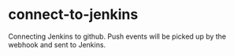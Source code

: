 # connect-to-jenkins

Connecting Jenkins to github.
Push events will be picked up by the webhook and sent to Jenkins.

